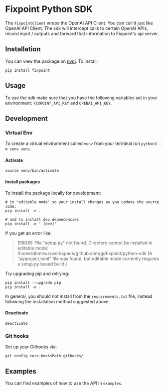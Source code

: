 # Fixpoint Python SDK

The `FixpointClient` wraps the OpenAI API Client. You can call it just like OpenAI API Client. The sdk will intercept calls to certain OpenAI APIs, record input / outputs and forward that information to Fixpoint's api server.

## Installation

You can view the package on [pypi](https://pypi.org/project/fixpoint/). To install:

`pip install fixpoint`

## Usage

To use the sdk make sure that you have the following variables set in your environment: `FIXPOINT_API_KEY` and `OPENAI_API_KEY`.

## Development

### Virtual Env

To create a virtual environment called `venv` from your terminal run `python3 -m venv venv`.

#### Activate

`source venv/bin/activate`

#### Install packages

To install the package locally for development:

```
# in "editable mode" so your install changes as you update the source code:
pip install -e .

# and to install dev dependencies
pip install -e '.[dev]'
```

If you get an error like:

> ERROR: File "setup.py" not found. Directory cannot be installed in editable mode: /home/dbmikus/workspace/github.com/gofixpoint/python-sdk
> (A "pyproject.toml" file was found, but editable mode currently requires a setup.py based build.)

Try upgrading pip and retrying:

```
pip install --upgrade pip
pip install -e .
```


In general, you should not install from the `requirements.txt` file, instead
following the installation method suggested above.

#### Deactivate

`deactivate`

### Git hooks

Set up your Githooks via:

```
git config core.hooksPath githooks/
```

## Examples

You can find examples of how to use the API in `examples`.
